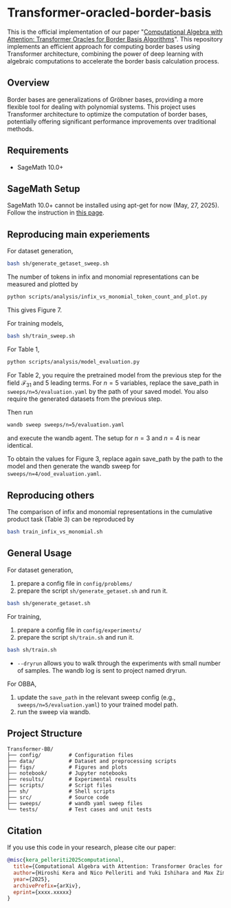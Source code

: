 # Transformer-oracled-border-basis

This is the official implementation of our paper "[Computational Algebra with Attention: Transformer Oracles for Border Basis Algorithms](https://arxiv.org/abs/xxxx.xxxxx)". This repository implements an efficient approach for computing border bases using Transformer architecture, combining the power of deep learning with algebraic computations to accelerate the border basis calculation process.

## Overview

Border bases are generalizations of Gröbner bases, providing a more flexible tool for dealing with polynomial systems. This project uses Transformer architecture to optimize the computation of border bases, potentially offering significant performance improvements over traditional methods.

## Requirements

- SageMath 10.0+

## SageMath Setup

SageMath 10.0+ cannot be installed using apt-get for now (May, 27, 2025). 
Follow the instruction in [this page](https://sagemanifolds.obspm.fr/install_ubuntu.html). 

## Reproducing main experiements
For dataset generation, 
```sh
bash sh/generate_getaset_sweep.sh
```

The number of tokens in infix and monomial representations can be measured and plotted by 
```sh
python scripts/analysis/infix_vs_monomial_token_count_and_plot.py
```
This gives Figure 7.

For training models, 
```sh
bash sh/train_sweep.sh
```

For Table 1,
```sh
python scripts/analysis/model_evaluation.py
```

For Table 2, you require the pretrained model from the previous step for the field $\mathcal{F}_{31}$ and $5$ leading terms. For $n=5$ variables, replace the save_path in `sweeps/n=5/evaluation.yaml` by the path of your saved model. You also require the generated datasets from the previous step.

Then run 

```sh
wandb sweep sweeps/n=5/evaluation.yaml
```

and execute the wandb agent. The setup for $n=3$ and $n=4$ is near identical. 

To obtain the values for Figure 3, replace again save_path by the path to the model and then generate the wandb sweep for `sweeps/n=4/ood_evaluation.yaml`. 

## Reproducing others
The comparison of infix and monomial representations in the cumulative product task (Table 3) can be reproduced by 
```sh
bash train_infix_vs_monomial.sh
```


## General Usage

For dataset generation, 
1. prepare a config file in `config/problems/`
2. prepare the script `sh/generate_getaset.sh` and run it.
```sh
bash sh/generate_getaset.sh
```

For training, 
1. prepare a config file in `config/experiments/`
2. prepare the script `sh/train.sh` and run it.
```sh
bash sh/train.sh
```
- `--dryrun` allows you to walk through the experiments with small number of samples. The wandb log is sent to project named dryrun. 

For OBBA, 
1. update the `save_path` in the relevant sweep config (e.g., `sweeps/n=5/evaluation.yaml`) to your trained model path.
2. run the sweep via wandb. 

## Project Structure

```
Transformer-BB/
├── config/         # Configuration files
├── data/           # Dataset and preprocessing scripts
├── figs/           # Figures and plots
├── notebook/       # Jupyter notebooks
├── results/        # Experimental results
├── scripts/        # Script files
├── sh/             # Shell scripts
├── src/            # Source code
├── sweeps/         # wandb yaml sweep files 
└── tests/          # Test cases and unit tests
```

## Citation

If you use this code in your research, please cite our paper:

```bibtex
@misc{kera_pelleriti2025computational,
  title={Computational Algebra with Attention: Transformer Oracles for Border Basis Algorithms},
  author={Hiroshi Kera and Nico Pelleriti and Yuki Ishihara and Max Zimmer and Sebastian Pokutta},
  year={2025},
  archivePrefix={arXiv},
  eprint={xxxx.xxxxx}
}
```
